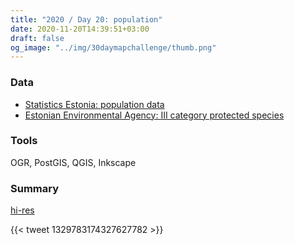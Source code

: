 ```yaml
---
title: "2020 / Day 20: population"
date: 2020-11-20T14:39:51+03:00
draft: false
og_image: "../img/30daymapchallenge/thumb.png"
---
```

### Data
- [Statistics Estonia: population data](https://estat.stat.ee/StatistikaKaart/VKR)
- [Estonian Environmental Agency: III category protected species](https://gsavalik.envir.ee/geoserver/eelis/ows?service=WFS&version=2.0.0&request=GetCapabilities)

### Tools
OGR, PostGIS, QGIS, Inkscape

### Summary
[hi-res](https://tkardi.ee/writeup/img/30daymapchallenge/day-20-population.png)

{{< tweet 1329783174327627782 >}}
